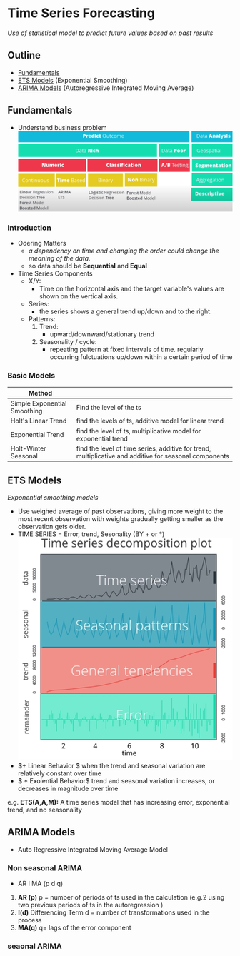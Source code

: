 # Time Series Forecasting
*Use of statistical model to predict future values based on past results* 

## Outline 
- <a href="t1">Fundamentals</a>
- <a href="t2">ETS Models</a> (Exponential Smoothing)
- <a href="t3">ARIMA Models</a> (Autoregressive Integrated Moving Average)
  
## Fundamentals 
<a id ='t1'></a>
- Understand business problem
![](Source/businesspro.png)

### Introduction 
- Odering Matters 
  - *a dependency on time and changing the order could change the meaning of the data.*
  - so data should be **Sequential** and **Equal** 
- Time Series Components 
  - X/Y: 
    -  Time on the horizontal axis and the target variable's values are shown on the vertical axis. 
  - Series: 
    -  the series shows a general trend up/down and to the right. 
  - Patterns:
     1. Trend: 
          - upward/downward/stationary trend  
     2. Seasonality / cycle: 
          - repeating pattern at fixed intervals of time. regularly occurring fulctuations up/down within a certain period of time
### Basic Models 
<table>
<thead>
  <tr>
    <th>Method</th>
    <th></th>
  </tr>
</thead>
<tbody>
  <tr>
    <td>Simple Exponential Smoothing</td>
    <td>Find the level of the ts</td>
  </tr>
  <tr>
    <td>Holt's Linear Trend</td>
    <td>find the levels of ts, additive model for linear trend</td>
  </tr>
  <tr>
    <td>Exponential Trend</td>
    <td>find the level of ts, multiplicative model for exponential trend</td>
  </tr>
  <tr>
    <td>Holt-Winter Seasonal</td>
    <td>find the level of time series, additive for trend, multiplicative and additive for seasonal components</td>
  </tr>
</tbody>
</table>

## ETS Models 
<a id ='t2'></a>
*Exponential smoothing models*
- Use weighed average of past observations, giving more weight to the most recent observation with weights gradually getting smaller as the observation gets older. 
- TIME SERIES = Error, trend, Sesonality (BY + or *)
![](Source/timeseriesdecomposition.png)
- $+ Linear Behavior $ 
   when the trend and seasonal variation are relatively constant over time  
- $ * Exoiential Behavior$ 
  trend and seasonal variation increases, or decreases in magnitude over time  

e.g. **ETS(A,A,M):** A time series model that has increasing error, exponential trend, and no seasonality 

## ARIMA Models 
<a id ='t3'></a>
- Auto Regressive Integrated Moving Average Model 

### Non seasonal ARIMA
- AR I MA (p d q) 
1. **AR (p)**
  p = number of periods of ts used in the calculation 
  (e.g.2 using two previous periods of ts in the autoregression )
2. **I(d)** Differencing Term
  d = number of transformations used in the process
3. **MA(q)**
  q= lags of the error component 
### seaonal ARIMA